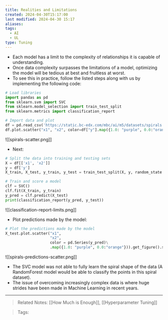 ```yaml
---
title: Realities and Limitations
created: 2024-04-30T15:17:00
last modified: 2024-04-30 15:17
aliases: 
tags:
  - AI
  - UL
type: Tuning
---
```

- Each model has a limit to the complexity of relationships it is capable of understanding.
- Once data complexity surpasses the limitations of a model, optimizing the model will be tedious at best and fruitless at worst.
- To see this in practice, follow the listed steps along with us by implementing the following code:
```python
# Load libraries
import pandas as pd
from sklearn.svm import SVC
from sklearn.model_selection import train_test_split
from sklearn.metrics import classification_report

# Import data and plot
df = pd.read_csv('https://static.bc-edx.com/mbc/ai/m5/datasets/spirals.csv')
df.plot.scatter("x1", "x2", color=df["y"].map({1.0: "purple", 0.0:"orange"})).get_figure().savefig("spirals_data_scatter.png")
```
![[spirals-scatter.png]]
- Next:
```python
# Split the data into training and testing sets
X = df[['x1', 'x2']]
y = df['y']
X_train, X_test, y_train, y_test = train_test_split(X, y, random_state = 13)

# Train and score a model
clf = SVC()
clf.fit(X_train, y_train)
y_pred = clf.predict(X_test)
print(classification_report(y_pred, y_test))
```
![[classification-report-limits.png]]
- Plot predictions made by the model:
```python
# Plot the predictions made by the model
X_test.plot.scatter("x1", 
                    "x2",
                    color = pd.Series(y_pred)\
                    .map({1.0: "purple", 0.0:"orange"})).get_figure().savefig("spirals_predictions_scatter.png")
```
![[spirals-predictions-scatter.png]]
- The SVC model was not able to fully learn the spiral shape of the data (A RandomForest model would be able to classify the points in this spiral dataset).
- The issue of overcoming increasingly complex data is where huge strides have been made in Machine Learning in recent years.
---
>Related Notes: [[How Much is Enough]], [[Hyperparameter Tuning]]

>Tags: 
